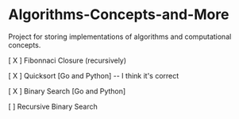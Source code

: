 # Algorithms-Concepts-and-More

Project for storing implementations of algorithms and computational concepts.

[ X ] Fibonnaci Closure (recursively)

[ X ] Quicksort [Go and Python] -- I think it's correct

[ X ] Binary Search [Go and Python]

[  ] Recursive Binary Search
